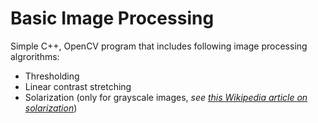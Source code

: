 # Basic Image Processing

Simple C++, OpenCV program that includes following image processing algrorithms:
- Thresholding
- Linear contrast stretching
- Solarization (only for grayscale images, *see [this Wikipedia article on solarization](https://en.wikipedia.org/wiki/Solarization_(photography))*)
